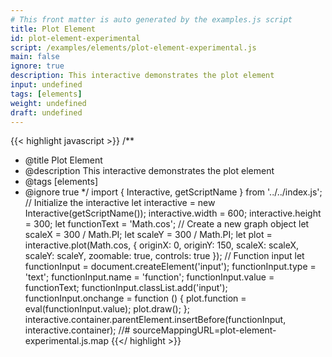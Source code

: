 ```yaml
---
# This front matter is auto generated by the examples.js script
title: Plot Element
id: plot-element-experimental
script: /examples/elements/plot-element-experimental.js
main: false
ignore: true
description: This interactive demonstrates the plot element
input: undefined
tags: [elements]
weight: undefined
draft: undefined
---
```


{{< highlight javascript >}}
/**
* @title Plot Element
* @description This interactive demonstrates the plot element
* @tags [elements]
* @ignore true
*/
import { Interactive, getScriptName } from '../../index.js';
// Initialize the interactive
let interactive = new Interactive(getScriptName());
interactive.width = 600;
interactive.height = 300;
let functionText = 'Math.cos';
// Create a new graph object
let scaleX = 300 / Math.PI;
let scaleY = 300 / Math.PI;
let plot = interactive.plot(Math.cos, {
    originX: 0,
    originY: 150,
    scaleX: scaleX,
    scaleY: scaleY,
    zoomable: true,
    controls: true
});
// Function input
let functionInput = document.createElement('input');
functionInput.type = 'text';
functionInput.name = 'function';
functionInput.value = functionText;
functionInput.classList.add('input');
functionInput.onchange = function () {
    plot.function = eval(functionInput.value);
    plot.draw();
};
interactive.container.parentElement.insertBefore(functionInput, interactive.container);
//# sourceMappingURL=plot-element-experimental.js.map
{{</ highlight >}}

